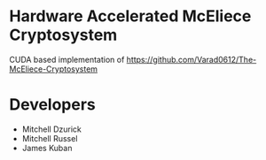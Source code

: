 # Hardware Accelerated McEliece Cryptosystem

CUDA based implementation of https://github.com/Varad0612/The-McEliece-Cryptosystem


# Developers
* Mitchell Dzurick
* Mitchell Russel
* James Kuban
